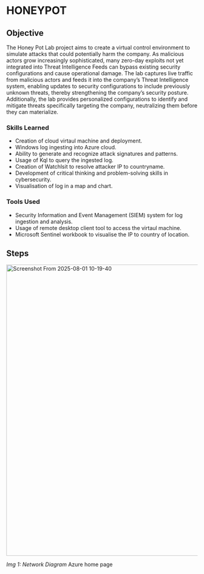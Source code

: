 # HONEYPOT

## Objective

The Honey Pot Lab project aims to create a virtual control environment to simulate attacks that could potentially harm the company. As malicious actors grow increasingly sophisticated, many zero-day exploits not yet integrated into Threat Intelligence Feeds can bypass existing security configurations and cause operational damage. The lab captures live traffic from malicious actors and feeds it into the company’s Threat Intelligence system, enabling updates to security configurations to include previously unknown threats, thereby strengthening the company’s security posture. Additionally, the lab provides personalized configurations to identify and mitigate threats specifically targeting the company, neutralizing them before they can materialize.

### Skills Learned


- Creation of cloud virtaul machine and deployment. 
- Windows log ingesting into Azure cloud.
- Ability to generate and recognize attack signatures and patterns.
- Usage of Kql to query the ingested log.
- Creation of Watchlsit to resolve attacker IP to countryname.
- Development of critical thinking and problem-solving skills in cybersecurity.
- Visualisation of log in a map and chart.

### Tools Used


- Security Information and Event Management (SIEM) system for log ingestion and analysis.
- Usage of remote desktop client tool to access the virtaul machine.
- Microsoft Sentinel workbook to visualise the IP to country of location.

## Steps

<img width="1366" height="768" alt="Screenshot From 2025-08-01 10-19-40" src="https://github.com/user-attachments/assets/abc92eda-d81f-4bd6-8168-762b63d3a275" />

*Img 1: Network Diagram* Azure home page





